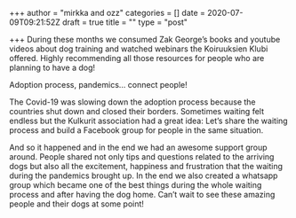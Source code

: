 +++
author = "mirkka and ozz"
categories = []
date = 2020-07-09T09:21:52Z
draft = true
title = ""
type = "post"

+++
During these months we consumed Zak George’s books and youtube videos about dog training and watched webinars the Koiruuksien Klubi offered. Highly recommending all those resources for people who are planning to have a dog!

Adoption process, pandemics… connect people!

The Covid-19 was slowing down the adoption process because the countries shut down and closed their borders. Sometimes waiting felt endless but the Kulkurit association had a great idea: Let’s share the waiting process and build a Facebook group for people in the same situation.

And so it happened and in the end we had an awesome support group around. People shared not only tips and questions related to the arriving dogs but also all the excitement, happiness and frustration that the waiting during the pandemics brought up. In the end we also created a whatsapp group which became one of the best things during the whole waiting process and after having the dog home. Can’t wait to see these amazing people and their dogs at some point!